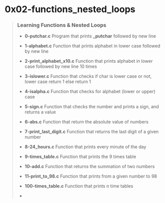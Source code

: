 # 0x02-functions_nested_loops

> ### Learning Functions & Nested Loops
>
> - **0-putchar.c** Program that prints **_putchar** followed by new line
>
> - **1-alphabet.c** Function that prints alphabet in lower case followed by new line
>
> - **2-print_alphabet_x10.c** Function that prints alphabet in lower case followed by new line  10 times
>
> - **3-islower.c** Function that checks if char is lower case or not, lower case return 1 else return 1
>
> - **4-isalpha.c** Function that checks for alphabet (lower or upper) case
>
> - **5-sign.c** Function that checks the number and prints a sign, and returns a value
>
> - **6-abs.c** Function that return the absolute value of numbers
>
> - **7-print_last_digit.c** Function that returns the last digit of a given number
>
> - **8-24_hours.c** Function that prints every minute of the day
>
> - **9-times_table.c** Function that prints the 9 times table
>
> - **10-add.c** Function that returns the summation of two numbers
>
> - **11-print_to_98.c** Function that prints from a given number to 98
>
> - **100-times_table.c** Function that prints n time tables
>
> -
